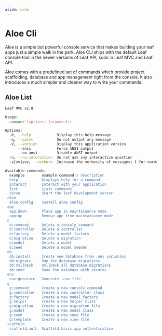 ```yaml
---
aside: none
---
```


# Aloe Cli

Aloe is a simple but powerful console service that makes building your leaf apps just a simple walk in the park. Aloe CLI ships with the default Leaf console tool in the newer versions of Leaf API, soon in Leaf MVC and Leaf API.

Aloe comes with a predefined set of commands which provide project scaffolding, database and app management right from the console. It also introduces a much simpler and cleaner way to write your commands.

## Aloe List

```bash
Leaf MVC v2.0

Usage:
  command [options] [arguments]

Options:
  -h, --help            Display this help message
  -q, --quiet           Do not output any message
  -V, --version         Display this application version
      --ansi            Force ANSI output
      --no-ansi         Disable ANSI output
  -n, --no-interaction  Do not ask any interactive question
  -v|vv|vvv, --verbose  Increase the verbosity of messages: 1 for normal output, 2 for more verbose output and 3 for debug

Available commands:
  example        example command's description
  help           Displays help for a command
  interact       Interact with your application
  list           Lists commands
  serve          Start the leaf development server
 aloe
  aloe:config    Install aloe config
 app
  app:down       Place app in maintainance mode
  app:up         Remove app from maintainance mode
 d
  d:command      Delete a console command
  d:controller   Delete a controller
  d:factory      Delete a model factory
  d:migration    Delete a migration
  d:model        Delete a model
  d:seed         Delete a model seeder
 db
  db:install     Create new database from .env variables
  db:migrate     Run the database migrations
  db:rollback    Rollback all database migrations
  db:seed        Seed the database with records
 env
  env:generate   Generate .env file
 g
  g:command      Create a new console command
  g:controller   Create a new controller class
  g:factory      Create a new model factory
  g:helper       Create a new helper class
  g:migration    Create a new migration file
  g:model        Create a new model class
  g:seed         Create a new seed file
  g:template     Create a new view file
 scaffold
  scaffold:auth  Scaffold basic app authentication
```

